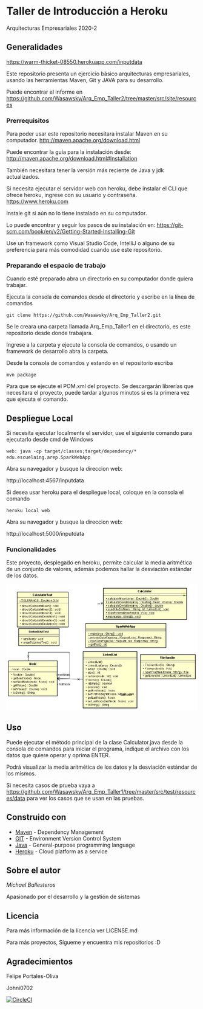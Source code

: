 # Taller de Introducción a Heroku

Arquitecturas Empresariales 2020-2

## Generalidades

https://warm-thicket-08550.herokuapp.com/inputdata

Este repositorio presenta un ejercicio básico arquitecturas empresariales, usando las herramientas Maven, Git y JAVA para su desarrollo.

Puede encontrar el informe en https://github.com/Wasawsky/Arq_Emp_Taller2/tree/master/src/site/resources


### Prerrequisitos

Para poder usar este repositorio necesitara instalar Maven en su computador.
http://maven.apache.org/download.html

Puede encontrar la guía para la instalación desde:
http://maven.apache.org/download.html#Installation

También necesitara tener la versión más reciente de Java y jdk actualizados.

Si necesita ejecutar el servidor web con heroku, debe instalar el CLI que ofrece heroku, ingrese con su usuario y contraseña.
https://www.heroku.com

Instale git si aún no lo tiene instalado en su computador.

Lo puede encontrar y seguir los pasos de su instalación en:
https://git-scm.com/book/en/v2/Getting-Started-Installing-Git

Use un framework como Visual Studio Code, IntelliJ o alguno de su preferencia para más comodidad cuando use este repositorio.


### Preparando el espacio de trabajo

Cuando esté preparado abra un directorio en su computador donde quiera trabajar.

Ejecuta la consola de comandos desde el directorio y escribe en la línea de comandos

```
git clone https://github.com/Wasawsky/Arq_Emp_Taller2.git
```

Se le creara una carpeta llamada Arq_Emp_Taller1 en el directorio, es este repositorio desde donde trabajara.

Ingrese a la carpeta y ejecute la consola de comandos, o usando un framework de desarrollo abra la carpeta.

Desde la consola de comandos y estando en el repositorio escriba

```
mvn package
```

Para que se ejecute el POM.xml del proyecto.
Se descargarán librerías que necesitara el proyecto, puede tardar algunos minutos si es la primera vez que ejecuta el comando.

## Despliegue Local

Si necesita ejecutar localmente el servidor, use el siguiente comando para ejecutarlo desde cmd de Windows

```
web: java -cp target/classes;target/dependency/* edu.escuelaing.arep.SparkWebApp
```
Abra su navegador y busque la direccion web:

http://localhost:4567/inputdata

Si desea usar heroku para el despliegue local, coloque en la consola el comando

```
heroku local web
```

Abra su navegador y busque la direccion web:


http://localhost:5000/inputdata

### Funcionalidades

Este proyecto, desplegado en heroku, permite calcular la media aritmética de un conjunto de valores, además podemos hallar la desviación estándar de los datos.

![diagram](https://github.com/Wasawsky/Arq_Emp_Taller2/blob/master/src/resources/Capture.JPG)


## Uso

Puede ejecutar el método principal de la clase Calculator.java desde la consola de comandos para iniciar el programa, indique el archivo con los datos que quiere operar y oprima ENTER.

Podrá visualizar la media aritmética de los datos y la desviación estándar de los mismos.

Si necesita casos de prueba vaya a https://github.com/Wasawsky/Arq_Emp_Taller1/tree/master/src/test/resources/data para ver los casos que se usan en las pruebas. 

## Construido con

* [Maven](https://maven.apache.org/) - Dependency Management
* [GIT](https://git-scm.com/) - Environment Version Control System
* [Java](https://www.java.com/es/) - General-purpose programming language
* [Heroku](https://www.heroku.com) - Cloud platform as a service

## Sobre el autor

*Michael Ballesteros*

Apasionado por el desarrollo y la gestión de sistemas

## Licencia

Para más información de la licencia ver LICENSE.md

Para más proyectos, Sígueme y encuentra mis repositorios :D

## Agradecimientos

Felipe Portales-Oliva

Johni0702

[![CircleCI](https://circleci.com/gh/Wasawsky/Arq_Emp_Taller2.svg?style=svg)](https://circleci.com/gh/Wasawsky/Arq_Emp_Taller2)

